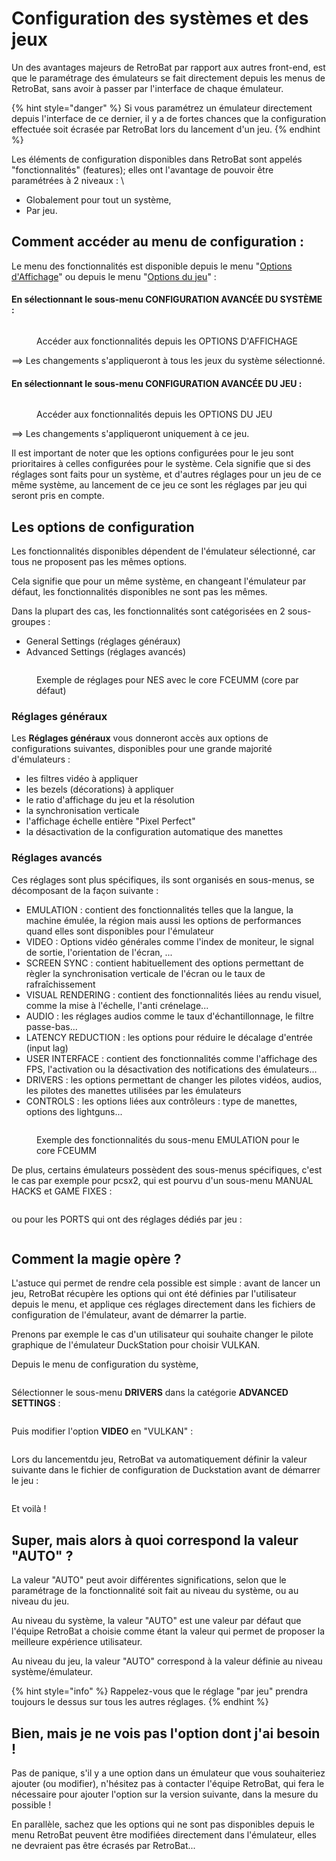 # Configuration des systèmes et des jeux

Un des avantages majeurs de RetroBat par rapport aux autres front-end, est que le paramétrage des émulateurs se fait directement depuis les menus de RetroBat, sans avoir à passer par l'interface de chaque émulateur.

{% hint style="danger" %}
Si vous paramétrez un émulateur directement depuis l'interface de ce dernier, il y a de fortes chances que la configuration effectuée soit écrasée par RetroBat lors du lancement d'un jeu.
{% endhint %}



Les éléments de configuration disponibles dans RetroBat sont appelés "fonctionnalités" (features); elles ont l'avantage de pouvoir être paramétrées à 2 niveaux : \


* Globalement pour tout un système,
* Par jeu.



## Comment accéder au menu de configuration :

Le menu des fonctionnalités est disponible depuis le menu "[Options d'Affichage](view-options.md)" ou depuis le menu  "[Options du jeu](game-options.md)" :

#### En sélectionnant le sous-menu **CONFIGURATION AVANCÉE DU SYSTÈME** :

<div align="left">

<figure><img src="https://i.imgur.com/sj9Pu6j.png" alt=""><figcaption><p>Accéder aux fonctionnalités depuis les OPTIONS D'AFFICHAGE</p></figcaption></figure>

</div>

\==> Les changements s'appliqueront à tous les jeux du système sélectionné.



#### En sélectionnant le sous-menu CONFIGURATION AVANCÉE DU JEU :

<div align="left">

<figure><img src="https://i.imgur.com/zrzRAf4.png" alt=""><figcaption><p>Accéder aux fonctionnalités depuis les OPTIONS DU JEU</p></figcaption></figure>

</div>

\==> Les changements s'appliqueront uniquement à ce jeu.



Il est important de noter que les options configurées pour le jeu sont prioritaires à celles configurées pour le système. Cela signifie que si des réglages sont faits pour un système, et d'autres réglages pour un jeu de ce même système, au lancement de ce jeu ce sont les réglages par jeu qui seront pris en compte.

## Les options de configuration

Les fonctionnalités disponibles dépendent de l'émulateur sélectionné, car tous ne proposent pas les mêmes options.

Cela signifie que pour un même système, en changeant l'émulateur par défaut, les fonctionnalités disponibles ne sont pas les mêmes.



Dans la plupart des cas, les fonctionnalités sont catégorisées en 2 sous-groupes :

* General Settings (réglages généraux)
* Advanced Settings (réglages avancés)

<div align="left">

<figure><img src="https://i.imgur.com/ITxbL6Q.png" alt=""><figcaption><p>Exemple de réglages pour NES avec le core FCEUMM (core par défaut)</p></figcaption></figure>

</div>

### Réglages généraux

Les **Réglages généraux** vous donneront accès aux options de configurations suivantes, disponibles pour une grande majorité d'émulateurs :

* les filtres vidéo à appliquer
* les bezels (décorations) à appliquer
* le ratio d'affichage du jeu et la résolution
* la synchronisation verticale
* l'affichage échelle entière "Pixel Perfect"
* la désactivation de la configuration automatique des manettes



### Réglages avancés

Ces réglages sont plus spécifiques, ils sont organisés en sous-menus, se décomposant de la façon suivante :

* EMULATION : contient des fonctionnalités telles que la langue, la machine émulée, la région mais aussi les options de performances quand elles sont disponibles pour l'émulateur
* VIDEO : Options vidéo générales comme l'index de moniteur, le signal de sortie, l'orientation de l'écran, ...
* SCREEN SYNC : contient habituellement des options permettant de règler la synchronisation verticale de l'écran ou le taux de rafraîchissement
* VISUAL RENDERING : contient des fonctionnalités liées au rendu visuel, comme la mise à l'échelle, l'anti crénelage...
* AUDIO : les réglages audios comme le taux d'échantillonnage, le filtre passe-bas...
* LATENCY REDUCTION : les options pour réduire le décalage d'entrée (input lag)
* USER INTERFACE : contient des fonctionnalités comme l'affichage des FPS, l'activation ou la désactivation des notifications des émulateurs...
* DRIVERS : les options permettant de changer les pilotes vidéos, audios, les pilotes des manettes utilisées par les émulateurs
* CONTROLS : les options liées aux contrôleurs : type de manettes, options des lightguns...

<div align="left">

<figure><img src="https://i.imgur.com/xmWmV4E.png" alt=""><figcaption><p>Exemple des fonctionnalités du sous-menu EMULATION pour le core FCEUMM</p></figcaption></figure>

</div>



De plus, certains émulateurs possèdent des sous-menus spécifiques, c'est le cas par exemple pour pcsx2, qui est pourvu d'un sous-menu MANUAL HACKS et GAME FIXES :

<div align="left">

<figure><img src="https://i.imgur.com/FHWmxWa.png" alt=""><figcaption></figcaption></figure>

</div>

ou pour les PORTS qui ont des réglages dédiés par jeu :

<div align="left">

<figure><img src="https://i.imgur.com/nCX1t0V.png" alt=""><figcaption></figcaption></figure>

</div>



## Comment la magie opère ?

L'astuce qui permet de rendre cela possible est simple : avant de lancer un jeu, RetroBat récupère les options qui ont été définies par l'utilisateur depuis le menu, et applique ces réglages directement dans les fichiers de configuration de l'émulateur, avant de démarrer la partie.

Prenons par exemple le cas d'un utilisateur qui souhaite changer le pilote graphique de l'émulateur DuckStation pour choisir VULKAN.



Depuis le menu de configuration du système,

<div align="left">

<figure><img src="https://i.imgur.com/HOticd8.png" alt=""><figcaption></figcaption></figure>

</div>

Sélectionner le sous-menu **DRIVERS** dans la catégorie **ADVANCED SETTINGS** :

<div align="left">

<figure><img src="https://i.imgur.com/A45rj72.png" alt=""><figcaption></figcaption></figure>

</div>



Puis modifier l'option **VIDEO** en "VULKAN" :

<div align="left">

<figure><img src="https://i.imgur.com/xaeKGGB.png" alt=""><figcaption></figcaption></figure>

</div>

Lors du lancementdu jeu, RetroBat va automatiquement définir la valeur suivante dans le fichier de configuration de Duckstation avant de démarrer le jeu :

<div align="left">

<figure><img src="https://i.imgur.com/yYUfic3.png" alt=""><figcaption></figcaption></figure>

</div>

Et voilà !

## Super, mais alors à quoi correspond la valeur "AUTO" ?

La valeur "AUTO" peut avoir différentes significations, selon que le paramétrage de la fonctionnalité soit fait au niveau du système, ou au niveau du jeu.

Au niveau du système, la valeur "AUTO" est une valeur par défaut que l'équipe RetroBat a choisie comme étant la valeur qui permet de proposer la meilleure expérience utilisateur.

Au niveau du jeu, la valeur "AUTO" correspond à la valeur définie au niveau système/émulateur.

{% hint style="info" %}
Rappelez-vous que le réglage "par jeu" prendra toujours le dessus sur tous les autres réglages.
{% endhint %}

## Bien, mais je ne vois pas l'option dont j'ai besoin !

Pas de panique, s'il y a une option dans un émulateur que vous souhaiteriez ajouter (ou modifier), n'hésitez pas à contacter l'équipe RetroBat, qui fera le nécessaire pour ajouter l'option sur la version suivante, dans la mesure du possible !

En parallèle, sachez que les options qui ne sont pas disponibles depuis le menu RetroBat peuvent être modifiées directement dans l'émulateur, elles ne devraient pas être écrasés par RetroBat...
